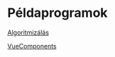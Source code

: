 # Példaprogramok

[Algoritmizálás](/examples/algoexamples/)

[VueComponents](/examples/webexamples/)
